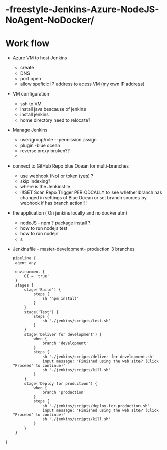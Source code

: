 # -freestyle-Jenkins-Azure-NodeJS-NoAgent-NoDocker/

# Work flow
* Azure VM to host Jenkins
  * create
  * DNS
  * port open
  * allow speficic IP address to acess VM (my own IP address)
  
* VM configuration
  * ssh to VM
  * install java beacause of jenkins
  * install jenkins
  * home directory need to relocate? 
  
* Manage Jenkins
  * user/group/role --permission assign
  * plugin -blue ocean
  * reverse proxy broken??
  * 

  
* connect to GitHub Repo blue Ocean for multi-branches
  * use webhook (No) or token (yes) ?
  * skip indexing?
  * where is the Jenkinsfile
  * !!!SET Scan Repo Trigger PERIODCALLY to see whether branch has changed in settings of Blue Ocean or set branch sources by webhook if has branch action!!! 



* the application ( On jenkins locally and no docker atm)
  * nodeJS -  npm ? package install ?
  * how to run nodejs test
  * how to run nodejs
  *  s


*  Jenkinsfile - master-development- production 3 branches
   ```
   pipeline {
    agent any
    
    environment {
        CI = 'true'
    }
    stages {
        stage('Build') {
            steps {
                sh 'npm install'
            }
        }
        stage('Test') {
            steps {
                sh './jenkins/scripts/test.sh'
            }
        }
        stage('Deliver for development') {
            when {
                branch 'development'
            }
            steps {
                sh './jenkins/scripts/deliver-for-development.sh'
                input message: 'Finished using the web site? (Click "Proceed" to continue)'
                sh './jenkins/scripts/kill.sh'
            }
        }
        stage('Deploy for production') {
            when {
                branch 'production'
            }
            steps {
                sh './jenkins/scripts/deploy-for-production.sh'
                input message: 'Finished using the web site? (Click "Proceed" to continue)'
                sh './jenkins/scripts/kill.sh'
            }
        }
    }
}
   
   ```
